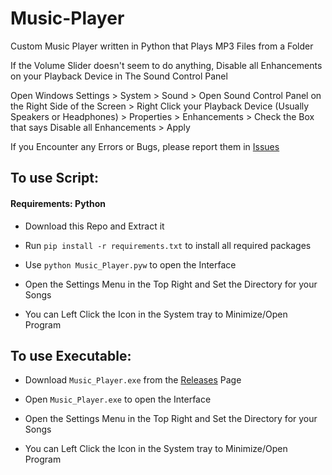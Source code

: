 # Music-Player

Custom Music Player written in Python that Plays MP3 Files from a Folder

If the Volume Slider doesn't seem to do anything, Disable all Enhancements on your Playback Device in The Sound Control Panel

Open Windows Settings > System > Sound > Open Sound Control Panel on the Right Side of the Screen > Right Click your Playback Device (Usually Speakers or Headphones) > Properties > Enhancements > Check the Box that says Disable all Enhancements > Apply

If you Encounter any Errors or Bugs, please report them in [Issues](https://github.com/SyndiShanX/Music-Player/issues)

## To use Script:

#### Requirements: Python

* Download this Repo and Extract it

* Run `pip install -r requirements.txt` to install all required packages

* Use `python Music_Player.pyw` to open the Interface

* Open the Settings Menu in the Top Right and Set the Directory for your Songs

* You can Left Click the Icon in the System tray to Minimize/Open Program

## To use Executable:

* Download `Music_Player.exe` from the [Releases](https://github.com/SyndiShanX/Music-Player/releases) Page

* Open `Music_Player.exe` to open the Interface

* Open the Settings Menu in the Top Right and Set the Directory for your Songs

* You can Left Click the Icon in the System tray to Minimize/Open Program

